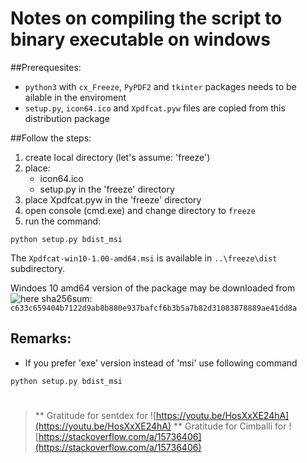# Notes on compiling the script to binary executable on windows

##Prerequesites:  

* `python3` with `cx_Freeze`, `PyPDF2` and `tkinter` packages needs to be ailable in the enviroment
* `setup.py`, `icon64.ico` and `Xpdfcat.pyw` files are copied from this distribution package

##Follow the steps:
1. create local directory (let's assume:  'freeze')
2. place: 
	- icon64.ico
	- setup.py
in the 'freeze' directory
3. place Xpdfcat.pyw in the 'freeze' directory
4. open console (cmd.exe) and change directory to `freeze`
5. run the command:

```
python setup.py bdist_msi
```

The `Xpdfcat-win10-1.00-amd64.msi` is available in `..\freeze\dist` subdirectory.

Windoes 10 amd64 version of the package may be downloaded from 
![here]( https://drive.google.com/open?id=1LbVvLUROsfy1syjHRIni-RtGh7cvEd8w)
sha256sum: `c633c659404b7122d9ab8b880e937bafcf6b3b5a7b82d31083878889ae41dd8a`


## Remarks:

* If you prefer 'exe' version instead of 'msi' use following command

```
python setup.py bdist_msi
```
#
> \*\* Gratitude for sentdex for ![https://youtu.be/HosXxXE24hA](https://youtu.be/HosXxXE24hA)
\*\* Gratitude for Cimballi for ![https://stackoverflow.com/a/15736406](https://stackoverflow.com/a/15736406)